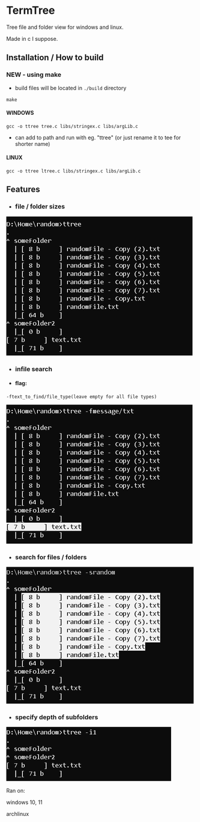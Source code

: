 # TermTree
Tree file and folder view for windows and linux.

Made in c I suppose. 

## Installation /  How to build 

### NEW - using make
* build files will be located in `./build` directory
```
make
```

#### WINDOWS
```
gcc -o ttree tree.c libs/stringex.c libs/argLib.c
```
* can add to path and run with eg. "ttree"
(or just rename it to tee for shorter name)

#### LINUX
```
gcc -o ttree ltree.c libs/stringex.c libs/argLib.c
```

## Features
* ### file / folder sizes

![Alt text](https://github.com/bendikMichal/termtree/blob/images/ttree01.PNG)


* ### infile search
* #### flag:

```
-ftext_to_find/file_type(leave empty for all file types)
```
![Alt text](https://github.com/bendikMichal/termtree/blob/images/ttree04.PNG)


* ### search for files / folders

![Alt text](https://github.com/bendikMichal/termtree/blob/images/ttree02.PNG)


* ### specify depth of subfolders

![Alt text](https://github.com/bendikMichal/termtree/blob/images/ttree03.PNG)


Ran on:

windows 10, 11

archlinux

